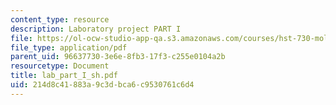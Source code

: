```yaml
---
content_type: resource
description: Laboratory project PART I
file: https://ol-ocw-studio-app-qa.s3.amazonaws.com/courses/hst-730-molecular-biology-for-the-auditory-system-fall-2002/214d8c41883a9c3dbca6c9530761c6d4_lab_part_I_sh.pdf
file_type: application/pdf
parent_uid: 96637730-3e6e-8fb3-17f3-c255e0104a2b
resourcetype: Document
title: lab_part_I_sh.pdf
uid: 214d8c41-883a-9c3d-bca6-c9530761c6d4
---
```

